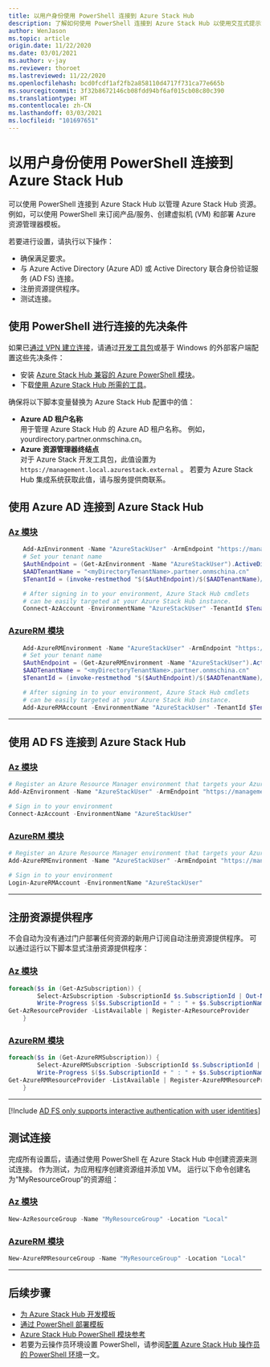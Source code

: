 ```yaml
---
title: 以用户身份使用 PowerShell 连接到 Azure Stack Hub
description: 了解如何使用 PowerShell 连接到 Azure Stack Hub 以使用交互式提示或编写脚本。
author: WenJason
ms.topic: article
origin.date: 11/22/2020
ms.date: 03/01/2021
ms.author: v-jay
ms.reviewer: thoroet
ms.lastreviewed: 11/22/2020
ms.openlocfilehash: bcd0fcdf1af2fb2a858110d4717f731ca77e665b
ms.sourcegitcommit: 3f32b8672146cb08fdd94bf6af015cb08c80c390
ms.translationtype: HT
ms.contentlocale: zh-CN
ms.lasthandoff: 03/03/2021
ms.locfileid: "101697651"
---
```

# <a name="connect-to-azure-stack-hub-with-powershell-as-a-user"></a>以用户身份使用 PowerShell 连接到 Azure Stack Hub

可以使用 PowerShell 连接到 Azure Stack Hub 以管理 Azure Stack Hub 资源。 例如，可以使用 PowerShell 来订阅产品/服务、创建虚拟机 (VM) 和部署 Azure 资源管理器模板。

若要进行设置，请执行以下操作：
  - 确保满足要求。
  - 与 Azure Active Directory (Azure AD) 或 Active Directory 联合身份验证服务 (AD FS) 连接。 
  - 注册资源提供程序。
  - 测试连接。

## <a name="prerequisites-to-connecting-with-powershell"></a>使用 PowerShell 进行连接的先决条件

如果已[通过 VPN 建立连接](../asdk/asdk-connect.md#connect-to-azure-stack-using-vpn)，请通过[开发工具包](../asdk/asdk-connect.md#connect-to-azure-stack-using-rdp)或基于 Windows 的外部客户端配置这些先决条件：

* 安装 [Azure Stack Hub 兼容的 Azure PowerShell 模块](../operator/powershell-install-az-module.md)。
* 下载[使用 Azure Stack Hub 所需的工具](../operator/azure-stack-powershell-download.md)。

确保将以下脚本变量替换为 Azure Stack Hub 配置中的值：

- **Azure AD 租户名称**  
  用于管理 Azure Stack Hub 的 Azure AD 租户名称。 例如，yourdirectory.partner.onmschina.cn。
- **Azure 资源管理器终结点**  
  对于 Azure Stack 开发工具包，此值设置为 `https://management.local.azurestack.external` 。 若要为 Azure Stack Hub 集成系统获取此值，请与服务提供商联系。

## <a name="connect-to-azure-stack-hub-with-azure-ad"></a>使用 Azure AD 连接到 Azure Stack Hub

### <a name="az-modules"></a>[Az 模块](#tab/az1)

```powershell  
    Add-AzEnvironment -Name "AzureStackUser" -ArmEndpoint "https://management.local.azurestack.external"
    # Set your tenant name
    $AuthEndpoint = (Get-AzEnvironment -Name "AzureStackUser").ActiveDirectoryAuthority.TrimEnd('/')
    $AADTenantName = "<myDirectoryTenantName>.partner.onmschina.cn"
    $TenantId = (invoke-restmethod "$($AuthEndpoint)/$($AADTenantName)/.well-known/openid-configuration").issuer.TrimEnd('/').Split('/')[-1]

    # After signing in to your environment, Azure Stack Hub cmdlets
    # can be easily targeted at your Azure Stack Hub instance.
    Connect-AzAccount -EnvironmentName "AzureStackUser" -TenantId $TenantId
```
### <a name="azurerm-modules"></a>[AzureRM 模块](#tab/azurerm1)
 
```powershell  
    Add-AzureRMEnvironment -Name "AzureStackUser" -ArmEndpoint "https://management.local.azurestack.external"
    # Set your tenant name
    $AuthEndpoint = (Get-AzureRMEnvironment -Name "AzureStackUser").ActiveDirectoryAuthority.TrimEnd('/')
    $AADTenantName = "<myDirectoryTenantName>.partner.onmschina.cn"
    $TenantId = (invoke-restmethod "$($AuthEndpoint)/$($AADTenantName)/.well-known/openid-configuration").issuer.TrimEnd('/').Split('/')[-1]

    # After signing in to your environment, Azure Stack Hub cmdlets
    # can be easily targeted at your Azure Stack Hub instance.
    Add-AzureRMAccount -EnvironmentName "AzureStackUser" -TenantId $TenantId
```

---


## <a name="connect-to-azure-stack-hub-with-ad-fs"></a>使用 AD FS 连接到 Azure Stack Hub

### <a name="az-modules"></a>[Az 模块](#tab/az2)

  ```powershell  
  # Register an Azure Resource Manager environment that targets your Azure Stack Hub instance
  Add-AzEnvironment -Name "AzureStackUser" -ArmEndpoint "https://management.local.azurestack.external"

  # Sign in to your environment
  Connect-AzAccount -EnvironmentName "AzureStackUser"
  ```
### <a name="azurerm-modules"></a>[AzureRM 模块](#tab/azurerm2)
 
  ```powershell  
  # Register an Azure Resource Manager environment that targets your Azure Stack Hub instance
  Add-AzureRMEnvironment -Name "AzureStackUser" -ArmEndpoint "https://management.local.azurestack.external"

  # Sign in to your environment
  Login-AzureRMAccount -EnvironmentName "AzureStackUser"
  ```

---


## <a name="register-resource-providers"></a>注册资源提供程序

不会自动为没有通过门户部署任何资源的新用户订阅自动注册资源提供程序。 可以通过运行以下脚本显式注册资源提供程序：

### <a name="az-modules"></a>[Az 模块](#tab/az3)

```powershell  
foreach($s in (Get-AzSubscription)) {
        Select-AzSubscription -SubscriptionId $s.SubscriptionId | Out-Null
        Write-Progress $($s.SubscriptionId + " : " + $s.SubscriptionName)
Get-AzResourceProvider -ListAvailable | Register-AzResourceProvider
    }
```
### <a name="azurerm-modules"></a>[AzureRM 模块](#tab/azurerm3)
 
```powershell  
foreach($s in (Get-AzureRMSubscription)) {
        Select-AzureRMSubscription -SubscriptionId $s.SubscriptionId | Out-Null
        Write-Progress $($s.SubscriptionId + " : " + $s.SubscriptionName)
Get-AzureRMResourceProvider -ListAvailable | Register-AzureRMResourceProvider
    }
```

---


[!Include [AD FS only supports interactive authentication with user identities](../includes/note-powershell-adfs.md)]

## <a name="test-the-connectivity"></a>测试连接

完成所有设置后，请通过使用 PowerShell 在 Azure Stack Hub 中创建资源来测试连接。 作为测试，为应用程序创建资源组并添加 VM。 运行以下命令创建名为“MyResourceGroup”的资源组：

### <a name="az-modules"></a>[Az 模块](#tab/az4)
```powershell  
New-AzResourceGroup -Name "MyResourceGroup" -Location "Local"
```

### <a name="azurerm-modules"></a>[AzureRM 模块](#tab/azurerm4)
 
```powershell  
New-AzureRMResourceGroup -Name "MyResourceGroup" -Location "Local"
```

---


## <a name="next-steps"></a>后续步骤

- [为 Azure Stack Hub 开发模板](azure-stack-develop-templates.md)
- [通过 PowerShell 部署模板](azure-stack-deploy-template-powershell.md)
- [Azure Stack Hub PowerShell 模块参考](https://docs.microsoft.com/powershell/azure/azure-stack/overview)
- 若要为云操作员环境设置 PowerShell，请参阅[配置 Azure Stack Hub 操作员的 PowerShell 环境](../operator/azure-stack-powershell-configure-admin.md)一文。